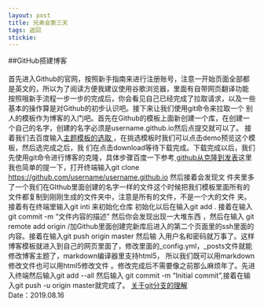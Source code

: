 ```yaml
---
layout: post
title: 兄弟会第三天
tags: 返回
stickie: 
---
```


##GitHub搭建博客<br>                         
 首先进入Github的官网，按照新手指南来进行注册账号，注意一开始页面全部都是英文的，所以为了阅读方便我建议使用谷歌浏览器，里面有自带网页翻译功能 
 按照哦新手流程一步一步的完成后，你会看见自己已经完成了拉取请求，以及一些基本的操作算是对Github的初步认识吧。接下来让我们使用git命令来拉取一个
 别人的模板作为博客的入门吧。首先在Github的模板上面新创建一个库，在创建一个自己的名字，创建的名字必须是username.github.io然后点提交就可以了。
 接着我们去百度输入<a href="http://jekyllthemes.org/">主题模板的选取 </a>，在挑选模板时我们可以点击demo预览这个模板，然后选完成之后，我
 们在点击download等待下载完成。下载完成以后，我们先使用git命令进行博客的克隆，具体步骤百度一下参考<a href ="https://pages.github.com/"> 
 github从克隆到发表</a>这里我也简单的提一下，打开终端输入git clone https://github.com/username/username.github.io 然后接着会发现文
 件夹里多了一个我们在GIthub里面创建的名字一样的文件这个时候把我们模板里面所有的文件都复制到刚刚生成的文件夹中，注意是所有的文件，不是一个大的文件
 夹。接着有在终端里输入git inti 来初始化仓库 初始化以后在输入git add . 接着在输入git commit -m “文件内容的描述”  然后你会发现出现一大堆东西
 ，然后在输入 git remote add origin /加Github里面创建完新库后进入的第二个页面里的ssh里面的内容。接着在输入git push origin master 然后输
 入用户名和密码就万事了。这样博客模板就进入到自己的网页里面了，修改里面的_config.yml，_posts文件就能修改博客主题了，markdown编译器里支持html5，
 所以我们既可以用markdown修改文件也可以用html5修改文件 。修改完成后不需要像之前那么麻烦年了。先进入终端然后输入git add --all 然后输入 git 
 commit -m “Initial commit”,接着在输入git push -u origin master就完成了。
<a href ="https://www.cnblogs.com/matengfei123/p/8252128.html">关于git分支的理解</a>
<br>Date：2019.08.16
